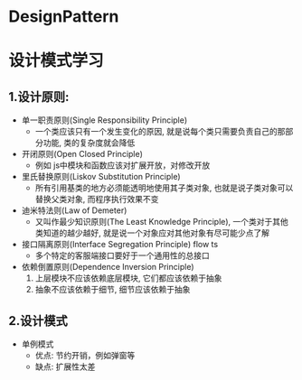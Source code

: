 # DesignPattern
# 设计模式学习


## 1.设计原则:
- 单一职责原则(Single Responsibility Principle)
    - 一个类应该只有一个发生变化的原因, 就是说每个类只需要负责自己的那部分功能, 类的复杂度就会降低
- 开闭原则(Open Closed Principle)
    - 例如 js中模块和函数应该对扩展开放，对修改开放
- 里氏替换原则(Liskov Substitution Principle)
    - 所有引用基类的地方必须能透明地使用其子类对象, 也就是说子类对象可以替换父类对象, 而程序执行效果不变
- 迪米特法则(Law of Demeter)
    - 又叫作最少知识原则(The Least Knowledge Principle), 一个类对于其他类知道的越少越好, 就是说一个对象应对其他对象有尽可能少点了解
- 接口隔离原则(Interface Segregation Principle) flow ts
    - 多个特定的客服端接口要好于一个通用性的总接口
- 依赖倒置原则(Dependence Inversion Principle)
    1. 上层模块不应该依赖底层模块, 它们都应该依赖于抽象
    2. 抽象不应该依赖于细节, 细节应该依赖于抽象

## 2.设计模式
- 单例模式
    - 优点: 节约开销，例如弹窗等
    - 缺点: 扩展性太差

